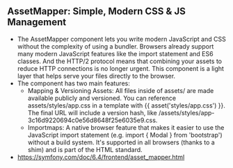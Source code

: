## AssetMapper: Simple, Modern CSS & JS Management
- The AssetMapper component lets you write modern JavaScript and CSS without the complexity of using a bundler. Browsers already support many modern JavaScript features like the import statement and ES6 classes. And the HTTP/2 protocol means that combining your assets to reduce HTTP connections is no longer urgent. This component is a light layer that helps serve your files directly to the browser.
- The component has two main features:
	- Mapping & Versioning Assets: All files inside of assets/ are made available publicly and versioned. You can reference assets/styles/app.css in a template with {{ asset('styles/app.css') }}. The final URL will include a version hash, like /assets/styles/app-3c16d9220694c0e56d8648f25e6035e9.css.
	- Importmaps: A native browser feature that makes it easier to use the JavaScript import statement (e.g. import { Modal } from 'bootstrap') without a build system. It's supported in all browsers (thanks to a shim) and is part of the HTML standard.
- https://symfony.com/doc/6.4/frontend/asset_mapper.html